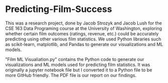 # Predicting-Film-Success

This was a research project, done by Jacob Strozyk and Jacob Lush for the CSE 163 Data Programing course at the University of Washington, exploring whether certain film outcomes (ratings, revenue, etc.) could be accurately predicting using other various film statistics. We used Python libraries such as scikit-learn, matplotlib, and Pandas to generate our visualizations and ML models.

"Film ML Visualiation.py" contains the Python code to generate our visualizations and ML models used for predicting film statistics. It was originally a jupyter notebook file but I converted it to a Python file to be more GitHub friendly.
The PDF file is our report on our findings.
